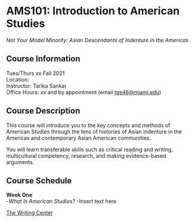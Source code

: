# AMS101: Introduction to American Studies
*Not Your Model Minority: Asian Descendants of Indenture in the Americas*

## Course Information
Tues/Thurs xx Fall 2021\
Location:\
Instructor: Tarika Sankar\
Office Hours: xx and by appointment (email tgs46@miami.edu)

## Course Description 

This course will introduce you to the key concepts and methods of American Studies through the lens of histories of Asian indenture in the Americas and contemporary Asian American communities. 

You will learn transferable skills such as critical reading and writing, multicultural competency, research, and making evidence-based arguments.

## Course Schedule

**Week One**\
-*What Is American Studies?*
-Insert text here

[The Writing Center](https://miami.mywconline.com/)

